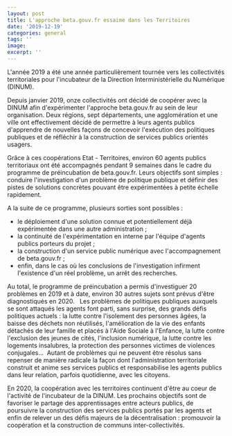```yaml
---
layout: post
title: L'approche beta.gouv.fr essaime dans les Territoires
date: '2019-12-19'
categories: general
tags: ''
image:
excerpt: ''
---
```


L'année 2019 a été une année particulièrement tournée vers les collectivités territoriales pour l'incubateur de la Direction Interministérielle du Numérique (DINUM).

Depuis janvier 2019, onze collectivités ont décidé de coopérer avec la DINUM afin d'expérimenter l'approche beta.gouv.fr au sein de leur organisation. Deux régions, sept départements, une agglomération et une ville ont effectivement décidé de permettre à leurs agents publics d'apprendre de nouvelles façons de concevoir l'exécution des politiques publiques et de réfléchir à la construction de services publics orientés usagers.

Grâce à ces coopérations Etat - Territoires, environ 60 agents publics territoriaux ont été accompagnés pendant 9 semaines dans le cadre du programme de préincubation de beta.gouv.fr. Leurs objectifs sont simples : conduire l'investigation d'un problème de politique publique et définir des pistes de solutions concrètes pouvant être expérimentées à petite échelle rapidement.

A la suite de ce programme, plusieurs sorties sont possibles : 
* le déploiement d'une solution connue et potentiellement déjà expérimentée dans une autre administration ; 
* la continuité de l'expérimentation en interne par l'équipe d'agents publics porteurs du projet ; 
* la construction d'un service public numérique avec l'accompagnement de beta.gouv.fr ; 
* enfin, dans le cas où les conclusions de l'investigation infirment l'existence d'un réel problème, un arrêt des recherches.

Au total, le programme de préincubation a permis d'investiguer 20 problèmes en 2019 et à date, environ 30 autres sujets sont prévus d'être diagnostiqués en 2020.   Les problèmes de politiques publiques auxquels se sont attaqués les agents font parti, sans surprise, des grands défis politiques actuels : la lutte contre l'isolement des personnes âgées, la baisse des déchets non réutilisés, l'amélioration de la vie des enfants détachés de leur famille et placés à l'Aide Sociale à l'Enfance, la lutte contre l'exclusion des jeunes de cités, l'inclusion numérique, la lutte contre les logements insalubres, la protection des personnes victimes de violences conjugales…  Autant de problèmes qui ne peuvent être résolus sans repenser de manière radicale la façon dont l'administration territoriale construit et anime ses services publics et responsabilise les agents publics dans leur relation, parfois quotidienne, avec les citoyens. 

En 2020, la coopération avec les territoires continuent d'être au coeur de l'activité de l'incubateur de la DINUM. Les prochains objectifs sont de favoriser le partage des apprentissages entre acteurs publics, de poursuivre la construction des services publics portés par les agents et enfin de relever un des défis majeurs de la décentralisation : promouvoir la coopération et la construction de communs inter-collectivités.
